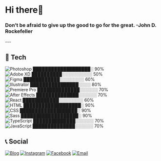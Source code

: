 <h1>Hi there👋</h1>
<h3>Don’t be afraid to give up the good to go for the great. -John D. Rockefeller</h3>
---

## 🔧 Tech
![Photoshop](https://img.shields.io/badge/-Photoshop-blue?logo=adobe-photoshop&logoColor=white)  ███████████████████░ 90%
</br>
![Adobe XD](https://img.shields.io/badge/-XD-FF2E63?logo=adobe-xd&logoColor=white)  ██████████░░░░░░░░░░ 50%
</br>
![Figma](https://img.shields.io/badge/-Figma-F24E1E?logo=figma&logoColor=white)  ████████████░░░░░░░░ 60%
</br>
![Illustrator](https://img.shields.io/badge/-Illustrator-FF9A00?logo=adobe-illustrator&logoColor=white)  ████████████████░░░░ 80%
</br>
![Premiere Pro](https://img.shields.io/badge/-Premiere_Pro-4E4E4E?logo=adobe-premiere-pro&logoColor=white)  ██████████████░░░░░░ 70%
</br>
![After Effects](https://img.shields.io/badge/-After_Effects-9999FF?logo=adobe-after-effects&logoColor=white)  ██████████████░░░░░░ 70%
</br>
![React](https://img.shields.io/badge/-React-61DAFB?logo=react&logoColor=white)  ████████████░░░░░░░░ 60%
</br>
![HTML](https://img.shields.io/badge/-HTML-E34F26?logo=html5&logoColor=white)  ███████████████████░ 90%
</br>
![CSS](https://img.shields.io/badge/-CSS-1572B6?logo=css3&logoColor=white)  ███████████████████░ 90%
</br>
![Sass](https://img.shields.io/badge/-Sass-CC6699?logo=sass&logoColor=white)  ███████████████████░ 90%
</br>
![TypeScript](https://img.shields.io/badge/-TypeScript-007ACC?logo=typescript&logoColor=white)  ██████████████░░░░░░ 70%
</br>
![JavaScript](https://img.shields.io/badge/-JavaScript-F7DF1E?logo=javascript&logoColor=white)  ██████████████░░░░░░ 70%

## 📞 Social
[![Blog](https://img.shields.io/badge/Blog-velog.io-03C75A?style=flat-square&logo=vercel&logoColor=white)](https://velog.io/@tjsdk88802)
[![Instagram](https://img.shields.io/badge/Instagram-Profile-C13584?style=flat-square&logo=instagram&logoColor=white)](https://www.instagram.com/tlswlals98/)
[![Facebook](https://img.shields.io/badge/Facebook-Profile-1877F2?style=flat-square&logo=facebook&logoColor=white)](https://www.facebook.com/profile.php?id=100007928118365&locale=ko_KR)
[![Email](https://img.shields.io/badge/Email-gwonsuna9964%40gmail.com-D14836?style=flat-square&logo=gmail&logoColor=white)](mailto:gwonsuna9964@gmail.com)
